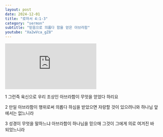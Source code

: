 ```yaml
---
layout: post
date: 2024-12-01
title: "로마서 4:1-3"
category: "sermon"
subtitle: "믿음으로 의롭다 함을 얻은 아브라함"
youtube: "Xa2wVca_gZ8"
---
```


<div class="youtube margin-large">
    <iframe src="https://www.youtube.com/embed/Xa2wVca_gZ8" title="YouTube video player" frameborder="0" allow="accelerometer; autoplay; clipboard-write; encrypted-media; gyroscope; picture-in-picture; web-share" allowfullscreen></iframe>
</div>

1 그런즉 육신으로 우리 조상인 아브라함이 무엇을 얻었다 하리요

2 만일 아브라함이 행위로써 의롭다 하심을 받았으면 자랑할 것이 있으려니와 하나님 앞에서는 없느니라

3 성경이 무엇을 말하느냐 아브라함이 하나님을 믿으매 그것이 그에게 의로 여겨진 바 되었느니라

